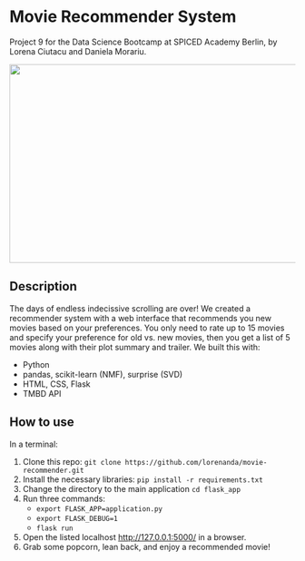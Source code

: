 # Movie Recommender System

Project 9 for the Data Science Bootcamp at SPICED Academy Berlin, by Lorena Ciutacu and Daniela Morariu.

<img src="https://github.com/lorenanda/movie-recommender/blob/main/demo.gif" width="700" height="350">

## Description
The days of endless indecissive scrolling are over! We created a recommender system with a web interface that recommends you new movies based on your preferences. You only need to rate up to 15 movies and specify your preference for old vs. new movies, then you get a list of 5 movies along with their plot summary and trailer. We built this with:
- Python
- pandas, scikit-learn (NMF), surprise (SVD)
- HTML, CSS, Flask
- TMBD API

## How to use
In a terminal:
1. Clone this repo: `git clone https://github.com/lorenanda/movie-recommender.git`
2. Install the necessary libraries: `pip install -r requirements.txt`
3. Change the directory to the main application `cd flask_app`
4. Run three commands:
    - `export FLASK_APP=application.py`
    - `export FLASK_DEBUG=1`
    - `flask run`
5. Open the listed localhost http://127.0.0.1:5000/ in a browser.
6. Grab some popcorn, lean back, and enjoy a recommended movie!
